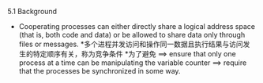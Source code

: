 5.1 Background
* Cooperating processes can either directly share a logical address space (that is, both code and data) or be allowed to share data only through files or messages.
*多个进程并发访问和操作同一数据且执行结果与访问发生的特定顺序有关，称为竞争条件
*为了避免 ==> ensure that only one process at a time can be manipulating the variable counter ==> require that the processes be synchronized in some way.
